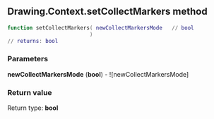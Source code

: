 ## Drawing.Context.setCollectMarkers method


```lua
function setCollectMarkers( newCollectMarkersMode   // bool
                          )
// returns: bool
```


### Parameters

**newCollectMarkersMode** (**bool**) - ![newCollectMarkersMode]

### Return value

Return type: **bool**

